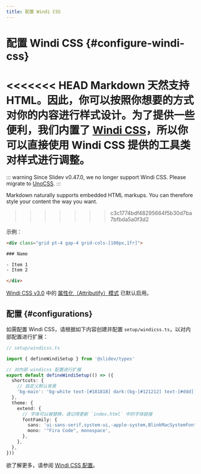 ```yaml
---
title: 配置 Windi CSS
---
```


# 配置 Windi CSS {#configure-windi-css}

<Environment type="node" />

<<<<<<< HEAD
Markdown 天然支持 HTML。因此，你可以按照你想要的方式对你的内容进行样式设计。为了提供一些便利，我们内置了 [Windi CSS](https://github.com/windicss/windicss)，所以你可以直接使用 Windi CSS 提供的工具类对样式进行调整。
=======
::: warning
Since Slidev v0.47.0, we no longer support Windi CSS. Please migrate to [UnoCSS](/custom/config-unocss).
:::

Markdown naturally supports embedded HTML markups. You can therefore style your content the way you want.
>>>>>>> c3c1774bdf48295664f5b30d7ba7bfbda5a0f3d2

示例：

```html
<div class="grid pt-4 gap-4 grid-cols-[100px,1fr]">

### Name

- Item 1
- Item 2

</div>
```

[Windi CSS v3.0](https://windicss.org/posts/v30.html) 中的 [属性化（Attributify）模式](https://windicss.org/posts/v30.html#attributify-mode) 已默认启用。

## 配置 {#configurations}

如需配置 Windi CSS，请根据如下内容创建并配置 `setup/windicss.ts`，以对内部配置进行扩展：

```ts
// setup/windicss.ts

import { defineWindiSetup } from '@slidev/types'

// 对内部 windicss 配置进行扩展
export default defineWindiSetup(() => ({
  shortcuts: {
    // 自定义默认背景
    'bg-main': 'bg-white text-[#181818] dark:(bg-[#121212] text-[#ddd])',
  },
  theme: {
    extend: {
      // 字体可以被替换，请记得更新 `index.html` 中的字体链接
      fontFamily: {
        sans: 'ui-sans-serif,system-ui,-apple-system,BlinkMacSystemFont,"Segoe UI",Roboto,"Helvetica Neue",Arial,"Noto Sans",sans-serif,"Apple Color Emoji","Segoe UI Emoji","Segoe UI Symbol","Noto Color Emoji"',
        mono: '"Fira Code", monospace',
      },
    },
  },
}))
```

欲了解更多，请参阅 [Windi CSS 配置](https://windicss.org/guide/configuration.html)。
